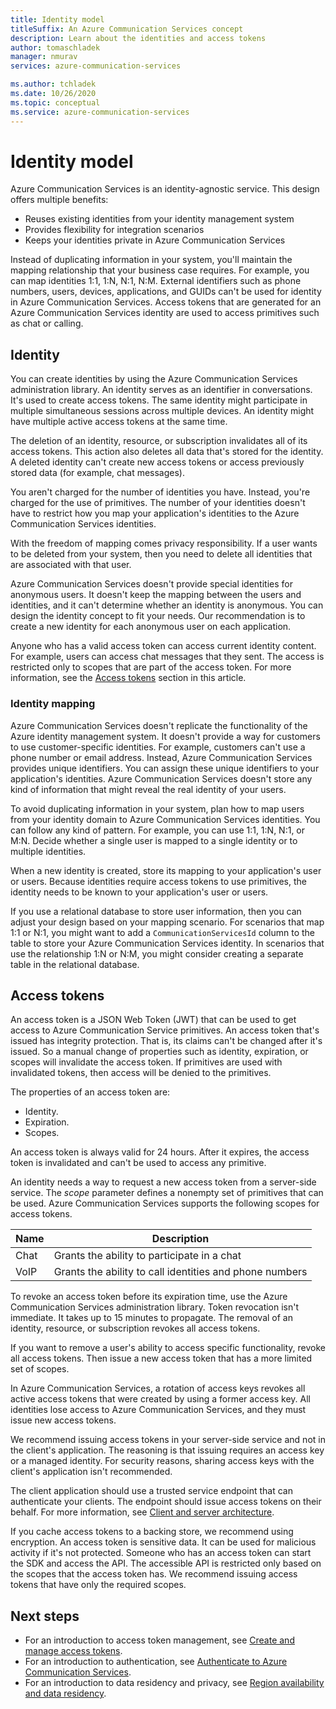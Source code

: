 ```yaml
---
title: Identity model
titleSuffix: An Azure Communication Services concept
description: Learn about the identities and access tokens
author: tomaschladek
manager: nmurav
services: azure-communication-services

ms.author: tchladek
ms.date: 10/26/2020
ms.topic: conceptual
ms.service: azure-communication-services
---
```


# Identity model

Azure Communication Services is an identity-agnostic service. This design offers multiple benefits:

- Reuses existing identities from your identity management system
- Provides flexibility for integration scenarios
- Keeps your identities private in Azure Communication Services

Instead of duplicating information in your system, you'll maintain the mapping relationship that your business case requires. For example, you can map identities 1:1, 1:N, N:1, N:M. External identifiers such as phone numbers, users, devices, applications, and GUIDs can't be used for identity in Azure Communication Services. Access tokens that are generated for an Azure Communication Services identity are used to access primitives such as chat or calling.

## Identity

You can create identities by using the Azure Communication Services administration library. An identity serves as an identifier in conversations. It's used to create access tokens. The same identity might participate in multiple simultaneous sessions across multiple devices. An identity might have multiple active access tokens at the same time. 

The deletion of an identity, resource, or subscription invalidates all of its access tokens. This action also deletes all data that's stored for the identity. A deleted identity can't create new access tokens or access previously stored data (for example, chat messages). 

You aren't charged for the number of identities you have. Instead, you're charged for the use of primitives. The number of your identities doesn't have to restrict how you map your application's identities to the Azure Communication Services identities. 

With the freedom of mapping comes privacy responsibility. If a user wants to be deleted from your system, then you need to delete all identities that are associated with that user.

Azure Communication Services doesn't provide special identities for anonymous users. It doesn't keep the mapping between the users and identities, and it can't determine whether an identity is anonymous. You can design the identity concept to fit your needs. Our recommendation is to create a new identity for each anonymous user on each application. 

Anyone who has a valid access token can access current identity content. For example, users can access chat messages that they sent. The access is restricted only to scopes that are part of the access token. For more information, see the [Access tokens](#access-tokens) section in this article.

### Identity mapping

Azure Communication Services doesn't replicate the functionality of the Azure identity management system. It doesn't provide a way for customers to use customer-specific identities. For example, customers can't use a phone number or email address. Instead, Azure Communication Services provides unique identifiers. You can assign these unique identifiers to your application's identities. Azure Communication Services doesn't store any kind of information that might reveal the real identity of your users.

To avoid duplicating information in your system, plan how to map users from your identity domain to Azure Communication Services identities. You can follow any kind of pattern. For example, you can use 1:1, 1:N, N:1, or M:N. Decide whether a single user is mapped to a single identity or to multiple identities. 

When a new identity is created, store its mapping to your application's user or users. Because identities require access tokens to use primitives, the identity needs to be known to your application's user or users.

If you use a relational database to store user information, then you can adjust your design based on your mapping scenario. For scenarios that map 1:1 or N:1, you might want to add a `CommunicationServicesId` column to the table to store your Azure Communication Services identity. In scenarios that use the relationship 1:N or N:M, you might consider creating a separate table in the relational database.

## Access tokens

An access token is a JSON Web Token (JWT) that can be used to get access to Azure Communication Service primitives. An access token that's issued has integrity protection. That is, its claims can't be changed after it's issued. So a manual change of properties such as identity, expiration, or scopes will invalidate the access token. If primitives are used with invalidated tokens, then access will be denied to the primitives. 

The properties of an access token are:
* Identity.
* Expiration.
* Scopes.

An access token is always valid for 24 hours. After it expires, the access token is invalidated and can't be used to access any primitive. 

An identity needs a way to request a new access token from a server-side service. The *scope* parameter defines a nonempty set of primitives that can be used. Azure Communication Services supports the following scopes for access tokens.

|Name|Description|
|---|---|
|Chat|	Grants the ability to participate in a chat|
|VoIP|	Grants the ability to call identities and phone numbers|


To revoke an access token before its expiration time, use the Azure Communication Services administration library. Token revocation isn't immediate. It takes up to 15 minutes to propagate. The removal of an identity, resource, or subscription revokes all access tokens. 

If you want to remove a user's ability to access specific functionality, revoke all access tokens. Then issue a new access token that has a more limited set of scopes.

In Azure Communication Services, a rotation of access keys revokes all active access tokens that were created by using a former access key. All identities lose access to Azure Communication Services, and they must issue new access tokens. 

We recommend issuing access tokens in your server-side service and not in the client's application. The reasoning is that issuing requires an access key or a managed identity. For security reasons, sharing access keys with the client's application isn't recommended. 

The client application should use a trusted service endpoint that can authenticate your clients. The endpoint should issue access tokens on their behalf. For more information, see [Client and server architecture](./client-and-server-architecture.md).

If you cache access tokens to a backing store, we recommend using encryption. An access token is sensitive data. It can be used for malicious activity if it's not protected. Someone who has an access token can start the SDK and access the API. The accessible API is restricted only based on the scopes that the access token has. We recommend issuing access tokens that have only the required scopes.

## Next steps

* For an introduction to access token management, see [Create and manage access tokens](../quickstarts/access-tokens.md).
* For an introduction to authentication, see [Authenticate to Azure Communication Services](./authentication.md).
* For an introduction to data residency and privacy, see [Region availability and data residency](./privacy.md).